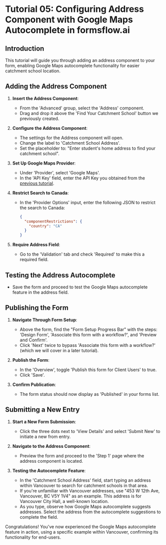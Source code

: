 # Tutorial 05: Configuring Address Component with Google Maps Autocomplete in formsflow.ai

## Introduction

This tutorial will guide you through adding an address component to your form, enabling Google Maps autocomplete functionality for easier catchment school location.

## Adding the Address Component

1. **Insert the Address Component**:

   - From the 'Advanced' group, select the 'Address' component.
   - Drag and drop it above the 'Find Your Catchment School' button we previously created.

2. **Configure the Address Component**:

   - The settings for the Address component will open.
   - Change the label to 'Catchment School Address'.
   - Set the placeholder to: "Enter student's home address to find your catchment school".

3. **Set Up Google Maps Provider**:

   - Under 'Provider', select 'Google Maps'.
   - In the 'API Key' field, enter the API Key you obtained from the [previous tutorial](https://github.com/jimin-aot/student-application-form-tutorial/blob/main/04-obtaining-google-api-key/tutorial.md).

4. **Restrict Search to Canada**:

   - In the 'Provider Options' input, enter the following JSON to restrict the search to Canada:

     ```json
     {
       "componentRestrictions": {
         "country": "CA"
       }
     }
     ```

5. **Require Address Field**:

   - Go to the 'Validation' tab and check 'Required' to make this a required field.

## Testing the Address Autocomplete

- Save the form and proceed to test the Google Maps autocomplete feature in the address field.

## Publishing the Form

1. **Navigate Through Form Setup**:

   - Above the form, find the "Form Setup Progress Bar" with the steps: 'Design Form', 'Associate this form with a workflow?', and 'Preview and Confirm'.
   - Click 'Next' twice to bypass 'Associate this form with a workflow?' (which we will cover in a later tutorial).

2. **Publish the Form**:

   - In the 'Overview', toggle 'Publish this form for Client Users' to true.
   - Click 'Save'.

3. **Confirm Publication**:
   - The form status should now display as 'Published' in your forms list.

## Submitting a New Entry

1. **Start a New Form Submission**:

   - Click the three dots next to 'View Details' and select 'Submit New' to initiate a new from entry.

2. **Navigate to the Address Component**:

   - Preview the form and proceed to the 'Step 1' page where the address component is located.

3. **Testing the Autocomplete Feature**:

   - In the 'Catchment School Address' field, start typing an address within Vancouver to search for catchment schools in that area.
   - If you're unfamiliar with Vancouver addresses, use "453 W 12th Ave, Vancouver, BC V5Y 1V4" as an example. This address is for Vancouver City Hall, a well-known location.
   - As you type, observe how Google Maps autocomplete suggests addresses. Select the address from the autocomplete suggestions to complete the field.

Congratulations! You've now experienced the Google Maps autocomplete feature in action, using a specific example within Vancouver, confirming its functionality for end-users.
